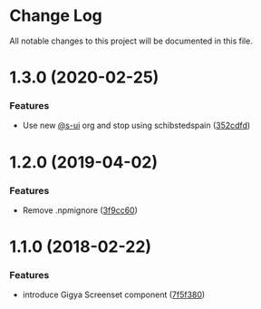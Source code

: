 # Change Log

All notable changes to this project will be documented in this file.

# 1.3.0 (2020-02-25)


### Features

* Use new [@s-ui](https://github.com/s-ui) org and stop using schibstedspain ([352cdfd](https://github.com/SUI-Components/schibsted-spain-components/commit/352cdfdbbdd304182ea14685e66d0298c84ede01))



# 1.2.0 (2019-04-02)


### Features

* Remove .npmignore ([3f9cc60](https://github.com/SUI-Components/schibsted-spain-components/commit/3f9cc60107f816fc6a30704fe1809f7d94fe6330))



# 1.1.0 (2018-02-22)


### Features

* introduce Gigya Screenset component ([7f5f380](https://github.com/SUI-Components/schibsted-spain-components/commit/7f5f3808ee5b7a246f1fcbdb552d656fddc5d911))



